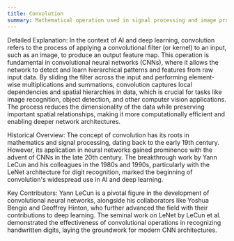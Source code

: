 ```yaml
---
title: Convolution
summary: Mathematical operation used in signal processing and image processing to combine two functions, resulting in a third function that represents how one function modifies the other.
---
```

Detailed Explanation:
In the context of AI and deep learning, convolution refers to the process of applying a convolutional filter (or kernel) to an input, such as an image, to produce an output feature map. This operation is fundamental in convolutional neural networks (CNNs), where it allows the network to detect and learn hierarchical patterns and features from raw input data. By sliding the filter across the input and performing element-wise multiplications and summations, convolution captures local dependencies and spatial hierarchies in data, which is crucial for tasks like image recognition, object detection, and other computer vision applications. The process reduces the dimensionality of the data while preserving important spatial relationships, making it more computationally efficient and enabling deeper network architectures.

Historical Overview:
The concept of convolution has its roots in mathematics and signal processing, dating back to the early 19th century. However, its application in neural networks gained prominence with the advent of CNNs in the late 20th century. The breakthrough work by Yann LeCun and his colleagues in the 1980s and 1990s, particularly with the LeNet architecture for digit recognition, marked the beginning of convolution's widespread use in AI and deep learning.

Key Contributors:
Yann LeCun is a pivotal figure in the development of convolutional neural networks, alongside his collaborators like Yoshua Bengio and Geoffrey Hinton, who further advanced the field with their contributions to deep learning. The seminal work on LeNet by LeCun et al. demonstrated the effectiveness of convolutional operations in recognizing handwritten digits, laying the groundwork for modern CNN architectures.